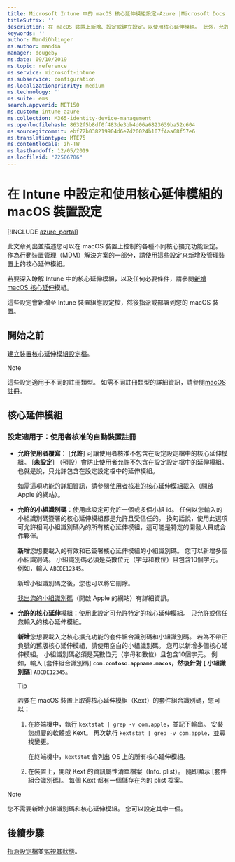 ```yaml
---
title: Microsoft Intune 中的 macOS 核心延伸模組設定-Azure |Microsoft Docs
titleSuffix: ''
description: 在 macOS 裝置上新增、設定或建立設定，以使用核心延伸模組。 此外，允許使用者覆寫核准的延伸模組、允許來自小組識別碼的所有延伸模組，或允許 Microsoft Intune 中的特定延伸模組或應用程式。
keywords: ''
author: MandiOhlinger
ms.author: mandia
manager: dougeby
ms.date: 09/10/2019
ms.topic: reference
ms.service: microsoft-intune
ms.subservice: configuration
ms.localizationpriority: medium
ms.technology: ''
ms.suite: ems
search.appverid: MET150
ms.custom: intune-azure
ms.collection: M365-identity-device-management
ms.openlocfilehash: 8632f5b8df0f483de3bb4d06a6823639ba52c604
ms.sourcegitcommit: ebf72b038219904d6e7d20024b107f4aa68f57e6
ms.translationtype: MTE75
ms.contentlocale: zh-TW
ms.lasthandoff: 12/05/2019
ms.locfileid: "72506706"
---
```

# <a name="macos-device-settings-to-configure-and-use-kernel-extensions-in-intune"></a>在 Intune 中設定和使用核心延伸模組的 macOS 裝置設定

[!INCLUDE [azure_portal](../includes/azure_portal.md)]

此文章列出並描述您可以在 macOS 裝置上控制的各種不同核心擴充功能設定。 作為行動裝置管理（MDM）解決方案的一部分，請使用這些設定來新增及管理裝置上的核心延伸模組。

若要深入瞭解 Intune 中的核心延伸模組，以及任何必要條件，請參閱[新增 macOS 核心延伸](../kernel-extensions-overview-macos.md)模組。

這些設定會新增至 Intune 裝置組態設定檔，然後指派或部署到您的 macOS 裝置。

## <a name="before-you-begin"></a>開始之前

[建立裝置核心延伸模組設定檔](../kernel-extensions-overview-macos.md)。

> [!NOTE]
> 這些設定適用于不同的註冊類型。 如需不同註冊類型的詳細資訊，請參閱[macOS 註冊](../macos-enroll.md)。

## <a name="kernel-extensions"></a>核心延伸模組

### <a name="settings-apply-to-user-approved-automated-device-enrollment"></a>設定適用于：使用者核准的自動裝置註冊

- **允許使用者覆寫**： [**允許**] 可讓使用者核准不包含在設定設定檔中的核心延伸模組。 [**未設定**] （預設）會防止使用者允許不包含在設定設定檔中的延伸模組。 也就是說，只允許包含在設定設定檔中的延伸模組。

  如需這項功能的詳細資訊，請參閱[使用者核准的核心延伸模組載入](https://developer.apple.com/library/archive/technotes/tn2459/_index.html)（開啟 Apple 的網站）。

- **允許的小組識別碼**：使用此設定可允許一個或多個小組 id。 任何以您輸入的小組識別碼簽署的核心延伸模組都是允許且受信任的。 換句話說，使用此選項可允許相同小組識別碼內的所有核心延伸模組，這可能是特定的開發人員或合作夥伴。

  **新增**您想要載入的有效和已簽署核心延伸模組的小組識別碼。 您可以新增多個小組識別碼。 小組識別碼必須是英數位元（字母和數位）且包含10個字元。 例如，輸入 `ABCDE12345`。

  新增小組識別碼之後，您也可以將它刪除。

  [找出您的小組識別碼](https://help.apple.com/developer-account/#/dev55c3c710c)（開啟 Apple 的網站）有詳細資訊。

- **允許的核心延伸**模組：使用此設定可允許特定的核心延伸模組。 只允許或信任您輸入的核心延伸模組。 

  **新增**您想要載入之核心擴充功能的套件組合識別碼和小組識別碼。 若為不帶正負號的舊版核心延伸模組，請使用空白的小組識別碼。 您可以新增多個核心延伸模組。 小組識別碼必須是英數位元（字母和數位）且包含10個字元。 例如，輸入 [套件組合識別碼] **`com.contoso.appname.macos`，然後針對 [** **小組識別碼**] `ABCDE12345`。

  > [!TIP]
  > 若要在 macOS 裝置上取得核心延伸模組（Kext）的套件組合識別碼，您可以：
  >
  > 1. 在終端機中，執行 `kextstat | grep -v com.apple`，並記下輸出。 安裝您想要的軟體或 Kext。 再次執行 `kextstat | grep -v com.apple`，並尋找變更。
  >
  >    在終端機中，`kextstat` 會列出 OS 上的所有核心延伸模組。 
  >
  > 2. 在裝置上，開啟 Kext 的資訊屬性清單檔案（Info. plist）。 隨即顯示 [套件組合識別碼]。 每個 Kext 都有一個儲存在內的 plist 檔案。 

> [!NOTE]
> 您不需要新增小組識別碼和核心延伸模組。 您可以設定其中一個。

## <a name="next-steps"></a>後續步驟

[指派設定檔](../device-profile-assign.md)並[監視其狀態](../device-profile-monitor.md)。
